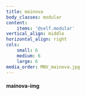 ```yaml
---
title: mainova
body_classes: modular
content:
    items: '@self.modular'
vertical_align: middle
horizontal_align: right
cols:
    small: 6
    medium: 6
    large: 6
media_order: MNV_mainova.jpg
---
```


#### mainova-img